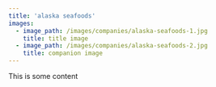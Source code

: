 ```yaml
---
title: 'alaska seafoods'
images:
  - image_path: /images/companies/alaska-seafoods-1.jpg
    title: title image
  - image_path: /images/companies/alaska-seafoods-2.jpg
    title: companion image
---
```


This is some content
